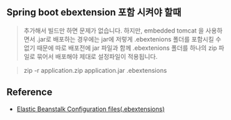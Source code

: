 ## Spring boot ebextension 포함 시켜야 할때

> 추가해서 빌드만 하면 문제가 없습니다. 하지만, embedded tomcat 을 사용하면서 .jar로 배포하는 경우에는 jar에 저렇게 .ebextenions 폴더를 포함시킬 수 없기 때문에 따로 배포전에 jar 파일과 함께 .ebextenions 폴더를 하나의 zip 파일로 묶어서 배포해야 제대로 설정파일이 적용됩니다.

> zip -r application.zip application.jar .ebextensions


## Reference
- [Elastic Beanstalk Configuration files(.ebextensions)](http://woowabros.github.io/woowabros/2017/08/07/ebextension.html)
